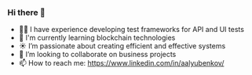 ### Hi there 👋

- 🏋️‍♂️ I have experience developing test frameworks for API and UI tests
- 🌱 I'm currently learning blockchain technologies
- ☀️ I’m passionate about creating efficient and effective systems
- 🤝 I’m looking to collaborate on business projects
- 📫 How to reach me: https://www.linkedin.com/in/aalyubenkov/
